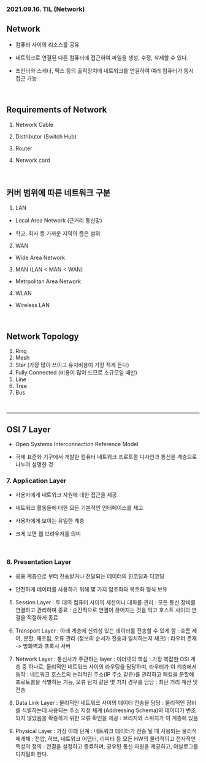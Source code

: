 ### 2021.09.16. TIL (Network)

## Network

* 컴퓨터 사이의 리소스를 공유

* 네트워크로 연결된 다른 컴퓨터에 접근하여 파일을 생성, 수정, 삭제할 수 있다.

* 프린터와 스캐너, 팩스 등의 출력장치에 네트워크를 연결하여 여러 컴퓨터가 동시 접근 가능

<br>

## Requirements of Network

1. Network Cable

2. Distributor (Switch Hub)

3. Router

4. Network card

<br>


## 커버 범위에 따른 네트워크 구분

1. LAN

* Local Area Network (근거리 통신망)

* 학교, 회사 등 가까운 지역의 좁은 범위

2. WAN

* Wide Area Network

3. MAN (LAN < MAN < WAN)

* Metrpolitan Area Network

4. WLAN

* Wireless LAN

<br>

## Network Topology
1. Ring
2. Mesh
3. Star (가장 많이 쓰이고 유지비용이 가장 적게 든다)
4. Fully Connected (비용이 많이 드므로 소규모일 때만)
5. Line
6. Tree
7. Bus

<br>

---

## OSI 7 Layer

* Open Systems Interconnection Reference Model

* 국제 표준화 기구에서 개발한 컴퓨터 네트워크 프로토콜 디자인과 통신을 계층으로 나누어 설명한 것


### 7. Application Layer

* 사용자에게 네트워크 자원에 대한 접근을 제공

* 네트워크 활동들에 대한 모든 기본적인 인터페이스를 제고

* 사용자에게 보이는 유일한 계층

* 크게 보면 웹 브라우저를 의미

<br>

### 6. Presentation Layer

* 응용 계층으로 부터 전송받거나 전달되는 데이터의 인코딩과 디코딩

* 안전하게 데이터를 사용하기 위해 몇 가지 암호화와 복호화 형식 보유


5. Session Layer
: 두 대의 컴퓨터 사이의 세션이나 대화를 관리
: 모든 통신 장비를 연결하고 관리하며 종료
: 순간적으로 연결이 끊어지는 것을 막고 호스트 사이의 연결을 적절하게 종료

4. Transport Layer
: 아래 계층에 신뢰성 있는 데이터를 전송할 수 있게 함
: 흐름 제어, 분할, 재조립, 오류 관리 (정보의 순서가 전송과 일치하는지 체크)
: 라우터 존재 -> 방화벽과 프록시 서버

3. Network Layer
: 통신사가 주관하는 layer
: 이더넷의 핵심
: 가장 복잡한 OSI 계층 중 하나로, 물리적인 네트워크 사이의 라우팅을 담당하며, 라우터가 이 계층에서 동작
: 네트워크 호스트의 논리적인 주소(IP 주소 같은)를 관리하고 패킬을 분할해 프로토콜을 식별하는 기능, 오류 탐지 같은 몇 가지 경우를 담당
: 최단 거리 계산 및 전송
2. Data Link Layer
: 물리적인 네트워크 사이의 데이터 전송을 담당
: 물리적인 장비를 식별하는데 사용되는 주소 지정 체계 (Addressing Schema)와 데이터가 변조되지  않았음을 확증하기 위한 오류 확인을 제공
: 브리지와 스위치가 이 계층에 있음

1. Physical Layer
: 가장 아래 단계
: 네트워크 데이터가 전송 될 때 사용되는 물리적 매개체
: 전압, 허브, 네트워크 어댑터, 리피터 등 모든 HW의 물리적이고 전자적인 특성의 정의
: 연결을 설정하고 종료하며, 공유된 통신 자원을 제공하고, 아날로그를 디지털화 한다.

